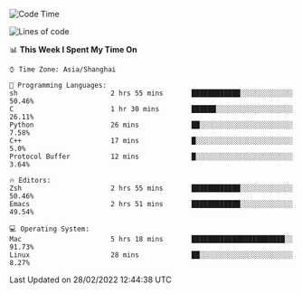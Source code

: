 <!--START_SECTION:waka-->
![Code Time](http://img.shields.io/badge/Code%20Time-628%20hrs%202%20mins-blue)

![Lines of code](https://img.shields.io/badge/From%20Hello%20World%20I%27ve%20Written-22%20Thousand%20lines%20of%20code-blue)

📊 **This Week I Spent My Time On** 

```text
⌚︎ Time Zone: Asia/Shanghai

💬 Programming Languages: 
sh                       2 hrs 55 mins       ████████████░░░░░░░░░░░░░   50.46% 
C                        1 hr 30 mins        ██████░░░░░░░░░░░░░░░░░░░   26.11% 
Python                   26 mins             ██░░░░░░░░░░░░░░░░░░░░░░░   7.58% 
C++                      17 mins             █░░░░░░░░░░░░░░░░░░░░░░░░   5.0% 
Protocol Buffer          12 mins             █░░░░░░░░░░░░░░░░░░░░░░░░   3.64%

🔥 Editors: 
Zsh                      2 hrs 55 mins       ████████████░░░░░░░░░░░░░   50.46% 
Emacs                    2 hrs 51 mins       ████████████░░░░░░░░░░░░░   49.54%

💻 Operating System: 
Mac                      5 hrs 18 mins       ███████████████████████░░   91.73% 
Linux                    28 mins             ██░░░░░░░░░░░░░░░░░░░░░░░   8.27%

```


 Last Updated on 28/02/2022 12:44:38 UTC
<!--END_SECTION:waka-->
